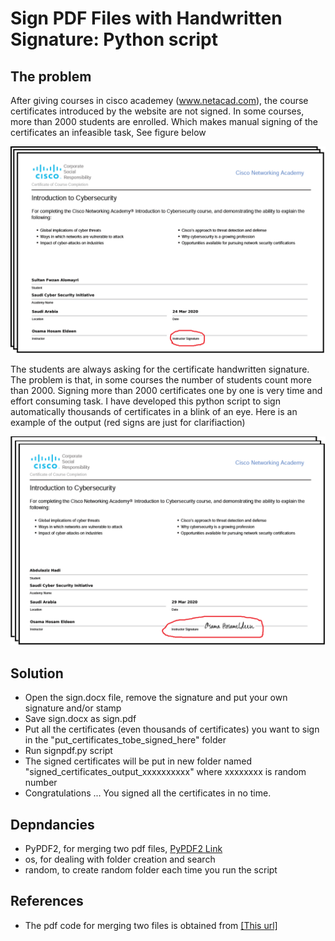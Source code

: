# Sign PDF Files with Handwritten Signature: Python script

## The problem
After giving courses in cisco academey (www.netacad.com), the course certificates introduced by the website are not signed. In some courses, more than 2000 students are enrolled. Which makes manual signing of the certificates an infeasible task,  See figure below

![without_sign_image](https://github.com/mohandesosama/Handwritten-Signing-PDF-Certificates/blob/master/images/certificate_without_sign.png)

The students are always asking for the certificate handwritten signature. The problem is that, in some courses the number of students count more than 2000. Signing more than 2000 certificates one by one is very time and effort consuming task. I have developed this python script to sign automatically thousands of certificates in a blink of an eye. Here is an example of the output (red signs are just for clarifiaction)

![without_sign_image](https://github.com/mohandesosama/Handwritten-Signing-PDF-Certificates/blob/master/images/certificate_with_sign.png)

## Solution
* Open the sign.docx file, remove the signature and put your own signature and/or stamp
* Save sign.docx as sign.pdf
* Put all the certificates (even thousands of certificates) you want to sign in the "put_certificates_tobe_signed_here" folder
* Run signpdf.py script
* The signed certificates will be put in new folder named "signed_certificates_output_xxxxxxxxxx" where xxxxxxxx is random number
* Congratulations ... You signed all the certificates in no time. 

## Depndancies 
* PyPDF2, for merging two pdf files, [PyPDF2 Link](https://pypi.org/project/PyPDF2/)
* os, for dealing with folder creation and search
* random, to create random folder each time you run the script

## References 
* The pdf code for merging two files is obtained from [[This url]](https://stackoverflow.com/questions/13276409/how-to-add-image-to-pdf-file-in-python)

 
